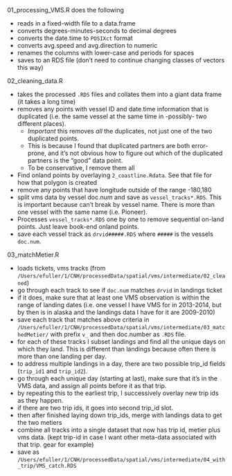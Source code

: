 01_processing_VMS.R does the following

+ reads in a fixed-width file to a data.frame
+ converts degrees-minutes-seconds to decimal degrees
+ converts the date.time to `POSIXct` format
+ converts avg.speed and avg.direction to numeric
+ renames the columns with lower-case and periods for spaces
+ saves to an RDS file (don’t need to continue changing classes of vectors this way)

02_cleaning_data.R

+ takes the processed `.RDS` files and collates them into a giant data frame (it takes a long time)
+ removes any points with vessel ID and date.time information that is duplicated (i.e. the same vessel at the same time in -possibly- two different places). 
	+ *Important* this removes *all* the duplicates, not just one of the two duplicated points. 
	+ This is because I found that duplicated partners are both error-prone, and it’s not obvious how to figure out which of the duplicated partners is the “good” data point. 
	+ To be conservative, I remove them all
+ Find onland points by overlaying `2_coastline.Rdata`. See that file for how that polygon is created
+ remove any points that have longitude outside of the range -180,180
+ split vms data by vessel doc.num and save as `vessel_tracks*.RDS`. This is important because can’t break by vessel name. There is more than one vessel with the same name (i.e. Pioneer). 
+ Processes `vessel_tracks*.RDS` one by one to remove sequential on-land points. Just leave book-end onland points. 
+ save each vessel track as `drvid#####.RDS` where `#####` is the vessels `doc.num`. 

03_matchMetier.R

+ loads tickets, vms tracks (from `/Users/efuller/1/CNH/processedData/spatial/vms/intermediate/02_cleaned`)
+ go through each track to see if `doc.num` matches `drvid` in landings ticket
+ if it does, make sure that at least one VMS observation is within the range of landing dates (i.e. one vessel I have VMS for in 2013-2014, but by then is in alaska and the landings data I have for it are 2009-2010)
+ save each track that matches above criteria in `/Users/efuller/1/CNH/processedData/spatial/vms/intermediate/03_matchedMetier/` with prefix `v_` and then doc.number as `.RDS` file. 
+ for each of these tracks I subset landings and find all the unique days on which they land. This is different than landings because often there is more than one landing per day.
+ to address multiple landings in a day, there are two possible trip_id fields (`trip_id1` and `trip_id2`). 
+ go through each unique day (starting at last), make sure that it’s in the VMS data, and assign all points before it as that trip.
+ by repeating this to the earliest trip, I successively overlay new trip ids as they happen. 
+ if there are two trip ids, it goes into second trip_id slot. 
+ then after finished laying down trip_ids, merge with landings data to get the two metiers
+ combine all tracks into a single dataset that now has trip id, metier plus vms data. (kept trip-id in case I want other meta-data associated with that trip. gear for example)
+ save as `/Users/efuller/1/CNH/processedData/spatial/vms/intermediate/04_with_trip/VMS_catch.RDS`
